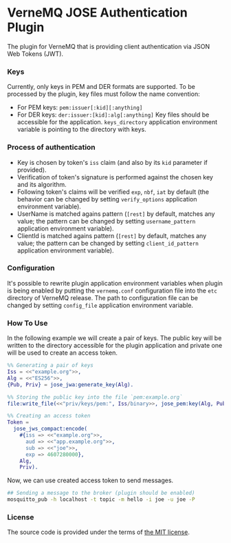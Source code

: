 # VerneMQ JOSE Authentication Plugin

The plugin for VerneMQ that is providing client authentication via JSON Web Tokens (JWT).



### Keys

Currently, only keys in PEM and DER formats are supported.
To be processed by the plugin, key files must follow the name convention:
- For PEM keys: `pem:issuer[:kid][:anything]`
- For DER keys: `der:issuer:[kid]:alg[:anything]`
Key files should be accessible for the application.
`keys_directory` application environment variable is pointing to the directory with keys.



### Process of authentication

- Key is chosen by token's `iss` claim (and also by its `kid` parameter if provided).
- Verification of token's signature is performed against the chosen key and its algorithm.
- Following token's claims will be verified `exp`, `nbf`, `iat` by default
	(the behavior can be changed by setting `verify_options` application environment variable).
- UserName is matched agains pattern (`[rest]` by default, matches any value;
	the pattern can be changed by setting `username_pattern` application environment variable).
- ClientId is matched agains pattern (`[rest]` by default, matches any value;
	the pattern can be changed by setting `client_id_pattern` application environment variable).



### Configuration

It's possible to rewrite plugin application environment variables when plugin is being enabled
by putting the `vernemq.conf` configuration file into the `etc` directory of VerneMQ release.
The path to configuration file can be changed by setting `config_file` application environment variable.




### How To Use

In the following example we will create a pair of keys.
The public key will be written to the directory accessible for the plugin application
and private one will be used to create an access token. 

```erlang
%% Generating a pair of keys
Iss = <<"example.org">>,
Alg = <<"ES256">>,
{Pub, Priv} = jose_jwa:generate_key(Alg).

%% Storing the public key into the file `pem:example.org`
file:write_file(<<"priv/keys/pem:", Iss/binary>>, jose_pem:key(Alg, Pub)).

%% Creating an access token
Token =
  jose_jws_compact:encode(
    #{iss => <<"example.org">>,
      aud => <<"app.example.org">>,
      sub => <<"joe">>,
      exp => 4607280000},
    Alg,
    Priv).
```

Now, we can use created access token to send messages.

```bash
## Sending a message to the broker (plugin should be enabled)
mosquitto_pub -h localhost -t topic -m hello -i joe -u joe -P 
```


### License

The source code is provided under the terms of [the MIT license][license].

[license]:http://www.opensource.org/licenses/MIT

